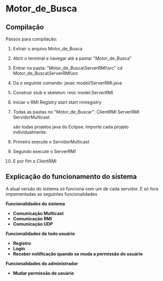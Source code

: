 # Motor_de_Busca

## Compilação 
Passos para compilação:

1. Extrair o arquivo Motor_de_Busca
2. Abrir o terminal e navegar até a pastar "Motor_de_Busca"
3. Entrar na pasta: "Motor_de_Busca\ServerRMI\src"
	cd Motor_de_Busca\ServerRMI\src
4. Da o seguinte comando:
	javac model/ServerRMI.java
5. Construir stub e skeleton:
	rmic model.ServerRMI
6. Iniciar o RMI Registry
	start start rmiregistry
7. Todas as pastas no "Motor_de_Buscar":
	ClientRMI
	ServerRMI
	ServidorMulticast

	são todas projetos java do Eclipse. Importe cada projeto individualmente.

8. Primeiro execute o ServidorMulticast
9. Segundo execute o ServerRMI
10. E por fim o ClientRMI

## Explicação do funcionamento do sistema

 A atual versão do sistema só funciona com um de cada servidor. E só fora impementadas as seguintes funcionalidades

 <b> Funcionalidades do sistema <b>
 * Comunicação Multicast
 * Comunicação RMI
 * Comunicação UDP

 <b> Funcionalidades de todo usuário<b>
 * Registro
 * Login
 * Receber notificação quando se muda a permissão do usuário

 <b> Funcionalidades do administrador <b>
 * Mudar permissão de usuário





